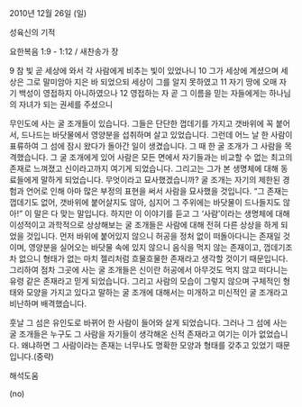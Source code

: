 2010년 12월 26일 (일)

성육신의 기적



요한복음 1:9 - 1:12 / 새찬송가  장


9 참 빛 곧 세상에 와서 각 사람에게 비추는 빛이 있었나니 
10 그가 세상에 계셨으며 세상은 그로 말미암아 지은 바 되었으되 세상이 그를 알지 못하였고 
11 자기 땅에 오매 자기 백성이 영접하지 아니하였으나 
12 영접하는 자 곧 그 이름을 믿는 자들에게는 하나님의 자녀가 되는 권세를 주셨으니  

무인도에 사는 굴 조개들이 있습니다. 그들은 단단한 껍데기를 가지고 갯바위에 꼭 붙어서, 드나드는 바닷물에서 영양분을 섭취하며 살고 있었습니다. 그런데 어느 날 한 사람이 표류하여 그 섬에 잠시 왔다가 돌아간 일이 생겼습니다. 그 때 한 굴 조개가 그 사람을 목격했습니다. 그 굴 조개에게 있어 사람은 모든 면에서 자기들과는 비교할 수 없는 최고의 존재로 느껴졌고 신이라고까지 여기게 되었습니다. 그리고는 그가 본 생명체에 대해 동료들에게 말하게 되었습니다. 무엇이라고 묘사했겠습니까? 굴 조개는 자기의 제한된 경험과 언어로 인해 아마 많은 부정의 표현을 써서 사람을 묘사했을 것입니다. “그 존재는 껍데기도 없어, 갯바위에 붙어살지도 않아, 심지어 그 주위에는 바닷물이 드나들지도 않아!” 
이 말은 다 맞는 말입니다. 하지만 이 이야기를 듣고 그 ‘사람’이라는 생명체에 대해 이성적이고 과학적으로 상상해보는 굴 조개들은 사람에 대해 전혀 다른 상상을 하게 되었을 것입니다. 먼저 바위에 붙어있지 않으니 허공을 정처 없이 떠돌아다니는 존재일 것이며, 영양분을 실어오는 바닷물 속에 있지 않으니 음식을 먹지 않는 존재이고, 껍데기조차 없으니 형태가 없는 마치 젤리처럼 흐물흐물한 존재라고 생각할 것이기 때문입니다. 그리하여 점차 그곳에 사는 굴 조개들은 신이란 허공에서 아무것도 먹지 않고 떠다니는 유령 같은 존재라고 믿게 되었습니다. 그리고 사람의 모습이 그렇지 않으며 구체적인 형태와 모양을 가지고 있다고 말하는 굴 조개에 대해서는 미개하고 미신적인 굴 조개라고 비난하며 배격했습니다.  

훗날 그 섬은 유인도로 바뀌어 한 사람이 들어와 살게 되었습니다. 그러나 그 섬에 사는 굴 조개들은 누구도 그 사람을 자기들이 생각해온 신적 존재라고 여기는 이가 없었습니다. 왜냐하면 그 사람이라는 존재는 너무나도 명확한 모양과 형태를 갖추고 있었기 때문입니다.(중략)

해석도움





(no)